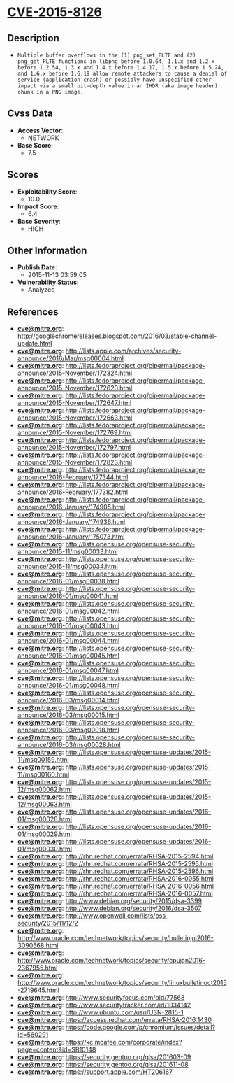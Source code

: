 
# [CVE-2015-8126](http://googlechromereleases.blogspot.com/2016/03/stable-channel-update.html)

## Description

- `Multiple buffer overflows in the (1) png_set_PLTE and (2) png_get_PLTE functions in libpng before 1.0.64, 1.1.x and 1.2.x before 1.2.54, 1.3.x and 1.4.x before 1.4.17, 1.5.x before 1.5.24, and 1.6.x before 1.6.19 allow remote attackers to cause a denial of service (application crash) or possibly have unspecified other impact via a small bit-depth value in an IHDR (aka image header) chunk in a PNG image.`

## Cvss Data

- **Access Vector**:
  - NETWORK
- **Base Score**:
  - 7.5

## Scores

- **Exploitability Score**:
  - 10.0
- **Impact Score**:
  - 6.4
- **Base Severity**:
  - HIGH

## Other Information

- **Publish Date**:
  - 2015-11-13 03:59:05
- **Vulnerability Status**:
  - Analyzed

## References

- **cve@mitre.org**: http://googlechromereleases.blogspot.com/2016/03/stable-channel-update.html
- **cve@mitre.org**: http://lists.apple.com/archives/security-announce/2016/Mar/msg00004.html
- **cve@mitre.org**: http://lists.fedoraproject.org/pipermail/package-announce/2015-November/172324.html
- **cve@mitre.org**: http://lists.fedoraproject.org/pipermail/package-announce/2015-November/172620.html
- **cve@mitre.org**: http://lists.fedoraproject.org/pipermail/package-announce/2015-November/172647.html
- **cve@mitre.org**: http://lists.fedoraproject.org/pipermail/package-announce/2015-November/172663.html
- **cve@mitre.org**: http://lists.fedoraproject.org/pipermail/package-announce/2015-November/172769.html
- **cve@mitre.org**: http://lists.fedoraproject.org/pipermail/package-announce/2015-November/172797.html
- **cve@mitre.org**: http://lists.fedoraproject.org/pipermail/package-announce/2015-November/172823.html
- **cve@mitre.org**: http://lists.fedoraproject.org/pipermail/package-announce/2016-February/177344.html
- **cve@mitre.org**: http://lists.fedoraproject.org/pipermail/package-announce/2016-February/177382.html
- **cve@mitre.org**: http://lists.fedoraproject.org/pipermail/package-announce/2016-January/174905.html
- **cve@mitre.org**: http://lists.fedoraproject.org/pipermail/package-announce/2016-January/174936.html
- **cve@mitre.org**: http://lists.fedoraproject.org/pipermail/package-announce/2016-January/175073.html
- **cve@mitre.org**: http://lists.opensuse.org/opensuse-security-announce/2015-11/msg00033.html
- **cve@mitre.org**: http://lists.opensuse.org/opensuse-security-announce/2015-11/msg00034.html
- **cve@mitre.org**: http://lists.opensuse.org/opensuse-security-announce/2016-01/msg00038.html
- **cve@mitre.org**: http://lists.opensuse.org/opensuse-security-announce/2016-01/msg00041.html
- **cve@mitre.org**: http://lists.opensuse.org/opensuse-security-announce/2016-01/msg00042.html
- **cve@mitre.org**: http://lists.opensuse.org/opensuse-security-announce/2016-01/msg00043.html
- **cve@mitre.org**: http://lists.opensuse.org/opensuse-security-announce/2016-01/msg00044.html
- **cve@mitre.org**: http://lists.opensuse.org/opensuse-security-announce/2016-01/msg00045.html
- **cve@mitre.org**: http://lists.opensuse.org/opensuse-security-announce/2016-01/msg00047.html
- **cve@mitre.org**: http://lists.opensuse.org/opensuse-security-announce/2016-01/msg00048.html
- **cve@mitre.org**: http://lists.opensuse.org/opensuse-security-announce/2016-03/msg00014.html
- **cve@mitre.org**: http://lists.opensuse.org/opensuse-security-announce/2016-03/msg00015.html
- **cve@mitre.org**: http://lists.opensuse.org/opensuse-security-announce/2016-03/msg00018.html
- **cve@mitre.org**: http://lists.opensuse.org/opensuse-security-announce/2016-03/msg00028.html
- **cve@mitre.org**: http://lists.opensuse.org/opensuse-updates/2015-11/msg00159.html
- **cve@mitre.org**: http://lists.opensuse.org/opensuse-updates/2015-11/msg00160.html
- **cve@mitre.org**: http://lists.opensuse.org/opensuse-updates/2015-12/msg00062.html
- **cve@mitre.org**: http://lists.opensuse.org/opensuse-updates/2015-12/msg00063.html
- **cve@mitre.org**: http://lists.opensuse.org/opensuse-updates/2016-01/msg00028.html
- **cve@mitre.org**: http://lists.opensuse.org/opensuse-updates/2016-01/msg00029.html
- **cve@mitre.org**: http://lists.opensuse.org/opensuse-updates/2016-01/msg00030.html
- **cve@mitre.org**: http://rhn.redhat.com/errata/RHSA-2015-2594.html
- **cve@mitre.org**: http://rhn.redhat.com/errata/RHSA-2015-2595.html
- **cve@mitre.org**: http://rhn.redhat.com/errata/RHSA-2015-2596.html
- **cve@mitre.org**: http://rhn.redhat.com/errata/RHSA-2016-0055.html
- **cve@mitre.org**: http://rhn.redhat.com/errata/RHSA-2016-0056.html
- **cve@mitre.org**: http://rhn.redhat.com/errata/RHSA-2016-0057.html
- **cve@mitre.org**: http://www.debian.org/security/2015/dsa-3399
- **cve@mitre.org**: http://www.debian.org/security/2016/dsa-3507
- **cve@mitre.org**: http://www.openwall.com/lists/oss-security/2015/11/12/2
- **cve@mitre.org**: http://www.oracle.com/technetwork/topics/security/bulletinjul2016-3090568.html
- **cve@mitre.org**: http://www.oracle.com/technetwork/topics/security/cpujan2016-2367955.html
- **cve@mitre.org**: http://www.oracle.com/technetwork/topics/security/linuxbulletinoct2015-2719645.html
- **cve@mitre.org**: http://www.securityfocus.com/bid/77568
- **cve@mitre.org**: http://www.securitytracker.com/id/1034142
- **cve@mitre.org**: http://www.ubuntu.com/usn/USN-2815-1
- **cve@mitre.org**: https://access.redhat.com/errata/RHSA-2016:1430
- **cve@mitre.org**: https://code.google.com/p/chromium/issues/detail?id=560291
- **cve@mitre.org**: https://kc.mcafee.com/corporate/index?page=content&id=SB10148
- **cve@mitre.org**: https://security.gentoo.org/glsa/201603-09
- **cve@mitre.org**: https://security.gentoo.org/glsa/201611-08
- **cve@mitre.org**: https://support.apple.com/HT206167

